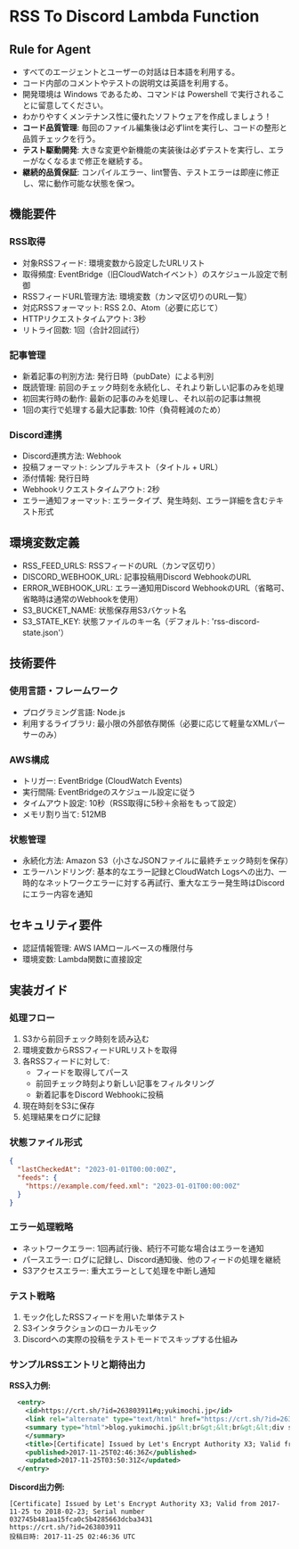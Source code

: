 # RSS To Discord Lambda Function

## Rule for Agent

- すべてのエージェントとユーザーの対話は日本語を利用する。
- コード内部のコメントやテストの説明文は英語を利用する。
- 開発環境は Windows であるため、コマンドは Powershell で実行されることに留意してください。
- わかりやすくメンテナンス性に優れたソフトウェアを作成しましょう！
- **コード品質管理**: 毎回のファイル編集後は必ずlintを実行し、コードの整形と品質チェックを行う。
- **テスト駆動開発**: 大きな変更や新機能の実装後は必ずテストを実行し、エラーがなくなるまで修正を継続する。
- **継続的品質保証**: コンパイルエラー、lint警告、テストエラーは即座に修正し、常に動作可能な状態を保つ。

## 機能要件

### RSS取得
- 対象RSSフィード: 環境変数から設定したURLリスト
- 取得頻度: EventBridge（旧CloudWatchイベント）のスケジュール設定で制御
- RSSフィードURL管理方法: 環境変数（カンマ区切りのURL一覧）
- 対応RSSフォーマット: RSS 2.0、Atom（必要に応じて）
- HTTPリクエストタイムアウト: 3秒
- リトライ回数: 1回（合計2回試行）

### 記事管理
- 新着記事の判別方法: 発行日時（pubDate）による判別
- 既読管理: 前回のチェック時刻を永続化し、それより新しい記事のみを処理
- 初回実行時の動作: 最新の記事のみを処理し、それ以前の記事は無視
- 1回の実行で処理する最大記事数: 10件（負荷軽減のため）

### Discord連携
- Discord連携方法: Webhook
- 投稿フォーマット: シンプルテキスト（タイトル + URL）
- 添付情報: 発行日時
- Webhookリクエストタイムアウト: 2秒
- エラー通知フォーマット: エラータイプ、発生時刻、エラー詳細を含むテキスト形式

## 環境変数定義
- RSS_FEED_URLS: RSSフィードのURL（カンマ区切り）
- DISCORD_WEBHOOK_URL: 記事投稿用Discord WebhookのURL
- ERROR_WEBHOOK_URL: エラー通知用Discord WebhookのURL（省略可、省略時は通常のWebhookを使用）
- S3_BUCKET_NAME: 状態保存用S3バケット名
- S3_STATE_KEY: 状態ファイルのキー名（デフォルト: 'rss-discord-state.json'）

## 技術要件

### 使用言語・フレームワーク
- プログラミング言語: Node.js
- 利用するライブラリ: 最小限の外部依存関係（必要に応じて軽量なXMLパーサーのみ）

### AWS構成
- トリガー: EventBridge (CloudWatch Events)
- 実行間隔: EventBridgeのスケジュール設定に従う
- タイムアウト設定: 10秒（RSS取得に5秒＋余裕をもって設定）
- メモリ割り当て: 512MB

### 状態管理
- 永続化方法: Amazon S3（小さなJSONファイルに最終チェック時刻を保存）
- エラーハンドリング: 基本的なエラー記録とCloudWatch Logsへの出力、一時的なネットワークエラーに対する再試行、重大なエラー発生時はDiscordにエラー内容を通知

## セキュリティ要件
- 認証情報管理: AWS IAMロールベースの権限付与
- 環境変数: Lambda関数に直接設定

## 実装ガイド

### 処理フロー
1. S3から前回チェック時刻を読み込む
2. 環境変数からRSSフィードURLリストを取得
3. 各RSSフィードに対して:
   - フィードを取得してパース
   - 前回チェック時刻より新しい記事をフィルタリング
   - 新着記事をDiscord Webhookに投稿
4. 現在時刻をS3に保存
5. 処理結果をログに記録

### 状態ファイル形式
```json
{
  "lastCheckedAt": "2023-01-01T00:00:00Z",
  "feeds": {
    "https://example.com/feed.xml": "2023-01-01T00:00:00Z"
  }
}
```

### エラー処理戦略
- ネットワークエラー: 1回再試行後、続行不可能な場合はエラーを通知
- パースエラー: ログに記録し、Discord通知後、他のフィードの処理を継続
- S3アクセスエラー: 重大エラーとして処理を中断し通知

### テスト戦略
1. モック化したRSSフィードを用いた単体テスト
2. S3インタラクションのローカルモック
3. Discordへの実際の投稿をテストモードでスキップする仕組み

### サンプルRSSエントリと期待出力
**RSS入力例:**
```xml
  <entry>
    <id>https://crt.sh/?id=263803911#q;yukimochi.jp</id>
    <link rel="alternate" type="text/html" href="https://crt.sh/?id=263803911"/>
    <summary type="html">blog.yukimochi.jp&lt;br&gt;&lt;br&gt;&lt;div style="font:8pt monospace"&gt;-----BEGIN CERTIFICATE-----&lt;br&gt;MIIEVzCCAz+gAwIBAgISAydFtIGqFfygxbQoVmPcujQxMA0GCSqGSIb3DQEBCwUA&lt;br&gt;MEoxCzAJBgNVBAYTAlVTMRYwFAYDVQQKEw1MZXQncyBFbmNyeXB0MSMwIQYDVQQD&lt;br&gt;ExpMZXQncyBFbmNyeXB0IEF1dGhvcml0eSBYMzAeFw0xNzExMjUwMjQ2MzZaFw0x&lt;br&gt;ODAyMjMwMjQ2MzZaMBwxGjAYBgNVBAMTEWJsb2cueXVraW1vY2hpLmpwMHYwEAYH&lt;br&gt;KoZIzj0CAQYFK4EEACIDYgAEXXgguAfWvrfeUNnhIwVJsQvXU9PvlN2wAlyAuizf&lt;br&gt;3A5q6bX5vlKdBaJjGrcsA4EXOMOheZpzRqf2YLGWYRHYQvP3RR8zSVKlvfi0Du1w&lt;br&gt;d/5zOu6UIkgqENc8tRGu4CA+o4ICETCCAg0wDgYDVR0PAQH/BAQDAgeAMB0GA1Ud&lt;br&gt;JQQWMBQGCCsGAQUFBwMBBggrBgEFBQcDAjAMBgNVHRMBAf8EAjAAMB0GA1UdDgQW&lt;br&gt;BBRrMmOQ6lTVA/TWZ45M5dAprM+goDAfBgNVHSMEGDAWgBSoSmpjBH3duubRObem&lt;br&gt;RWXv86jsoTBvBggrBgEFBQcBAQRjMGEwLgYIKwYBBQUHMAGGImh0dHA6Ly9vY3Nw&lt;br&gt;LmludC14My5sZXRzZW5jcnlwdC5vcmcwLwYIKwYBBQUHMAKGI2h0dHA6Ly9jZXJ0&lt;br&gt;LmludC14My5sZXRzZW5jcnlwdC5vcmcvMBwGA1UdEQQVMBOCEWJsb2cueXVraW1v&lt;br&gt;Y2hpLmpwMIH+BgNVHSAEgfYwgfMwCAYGZ4EMAQIBMIHmBgsrBgEEAYLfEwEBATCB&lt;br&gt;1jAmBggrBgEFBQcCARYaaHR0cDovL2Nwcy5sZXRzZW5jcnlwdC5vcmcwgasGCCsG&lt;br&gt;AQUFBwICMIGeDIGbVGhpcyBDZXJ0aWZpY2F0ZSBtYXkgb25seSBiZSByZWxpZWQg&lt;br&gt;dXBvbiBieSBSZWx5aW5nIFBhcnRpZXMgYW5kIG9ubHkgaW4gYWNjb3JkYW5jZSB3&lt;br&gt;aXRoIHRoZSBDZXJ0aWZpY2F0ZSBQb2xpY3kgZm91bmQgYXQgaHR0cHM6Ly9sZXRz&lt;br&gt;ZW5jcnlwdC5vcmcvcmVwb3NpdG9yeS8wDQYJKoZIhvcNAQELBQADggEBABgsF+7L&lt;br&gt;MNUJw3zxNwi+BqNVIkIZlqXWykXHi0P/aiq7I9X7S7DEP6UND8fQjLAq5pGVLF9k&lt;br&gt;PcFRtgyXrzxIogw/39+rcLGy8ffAYurbCeQWNRH1Nm65rf73Qns6ViT0twfPt51j&lt;br&gt;r6l18oEHw9X00GN/ksbpedjuC6zOoKnRLCWWQJ2IrKaw+M9VdMwl29h78hYihU8L&lt;br&gt;/hZCA+RRl4JzjHB0P6SavDcvYIbuVbTHdHFwjT9Z6pd/NwxL9FDhsmDhmJ3Gkmw5&lt;br&gt;wRdDTWmK4XB0XwBUNPtAqbYY2rR6trRW51/uKQGTtN0RoSzfnIFkjVPaPgt6nBW3&lt;br&gt;KYgyb65MQ+JsYjs=&lt;br&gt;-----END CERTIFICATE-----&lt;/div&gt;
    </summary>
    <title>[Certificate] Issued by Let's Encrypt Authority X3; Valid from 2017-11-25 to 2018-02-23; Serial number 032745b481aa15fca0c5b4285663dcba3431</title>
    <published>2017-11-25T02:46:36Z</published>
    <updated>2017-11-25T03:50:31Z</updated>
  </entry>
```

**Discord出力例:**
```
[Certificate] Issued by Let's Encrypt Authority X3; Valid from 2017-11-25 to 2018-02-23; Serial number 032745b481aa15fca0c5b4285663dcba3431
https://crt.sh/?id=263803911
投稿日時: 2017-11-25 02:46:36 UTC
```
